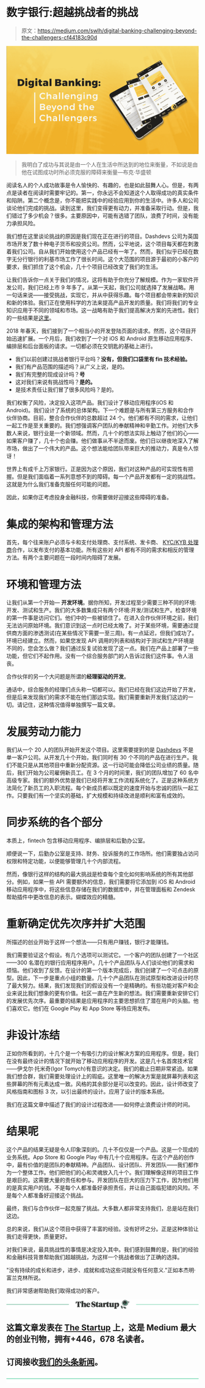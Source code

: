 # 数字银行:超越挑战者的挑战

> 原文：<https://medium.com/swlh/digital-banking-challenging-beyond-the-challengers-cf44183c90d>

![](img/ee079045d8807777234a75d4d5aebacd.png)

> 我明白了成功与其说是由一个人在生活中所达到的地位来衡量，不如说是由他在试图成功时所必须克服的障碍来衡量—布克·华盛顿

阅读名人的个人成功故事是令人愉快的、有趣的，也是如此鼓舞人心。但是，有两点是读者在阅读时需要牢记的。第一，你永远不会知道这个人取得成功的真实条件和陷阱。第二个概念是，你不能把实践中的经验应用到你的生活中。许多人和公司谈论他们完成的挑战。读到这里，我们变得更有动力，并准备采取行动。但是，我们错过了多少机会？很多。主要原因中，可能有选错了团队，浪费了时间，没有能力承担风险。

我们想在这里谈论挑战的原因是我们现在正在进行的项目。Dashdevs 公司为英国市场开发了数十种电子货币和投资公司。然而，公平地说，这个项目每天都在刺激着我们公司。自从我们开始使用这个产品已经有一年了。然而，我们似乎已经在数字无分行银行的利基市场工作了很长时间。这个大范围的项目源于最初的小客户的要求，我们抓住了这个机会，几十个项目已经改变了我们的生活。

让我们告诉你一点关于我们的情况，这将有助于你充分了解规模。作为一家软件开发公司，我们已经上市 9 年多了。从第一天起，我们公司就选择了发展战略。用一句话来说——接受挑战，实现它，并从中获得乐趣。每个项目都会带来新的知识和新的体验。我们正在使用科学的方法来提高产品开发的质量。我们将我们的专业知识应用于不同的领域和市场。这一战略有助于我们提高解决方案的先进性。我们的一些结果是[这里](https://www.dashdevs.com/blog/2018-we-re-making-headway/)。

2018 年春天，我们接到了一个相当小的开发登陆页面的请求。然而，这个项目开始迅速扩展。一个月后，我们收到了一个对 iOS 和 Android 原生移动应用程序、编排层和后台面板的请求。一切都必须在交钥匙的基础上进行。

*   我们以前创建过挑战者银行平台吗？**没有，但我们口袋里有 fin 技术经验。**
*   我们有产品范围的描述吗？从广义上说，是的。
*   我们有完整的现成设计吗？**号**
*   这对我们来说有挑战性吗？**是的。**
*   是技术责任让我们冒了很多风险吗？是的。

我们权衡了风险，决定投入这项产品。我们设计了移动应用程序(iOS 和 Android)。我们设计了系统的总体架构。下一个难题是与所有第三方服务和合作伙伴协商。目前，整合合作伙伴的总数超过 24 个。他们都有不同的需求，让他们一起工作是至关重要的。我们想强调客户团队的奉献精神和辛勤工作。对他们大多数人来说，银行业是一个新领域。然而，几十个的想法实际上触动了他们的心——如果客户赚了，几十个也会赚。他们做事从不半途而废。他们日以继夜地深入了解市场，做出了一个伟大的产品。这个想法能给团队带来巨大的推动力，真是令人惊讶！

世界上有成千上万家银行。正是因为这个原因，我们对这种产品的可实现性有把握。但是我们面临着一系列意想不到的障碍。每一个产品开发都有一定的挑战性。这就是为什么我们准备克服任何可能的问题。

因此，如果你正考虑投身金融科技，你需要做好迎接这些障碍的准备。

# 集成的架构和管理方法

首先，每个往来账户必须与卡和支付处理商、支付系统、发卡商、 [KYC/KYB 处理商](https://www.dashdevs.com/blog/know-how-to-know-your-customers/)合作，以发布支付的基本功能。所有这些对 API 都有不同的需求和相反的管理方法。有两个主要问题在一段时间内阻碍了发展。

# 环境和管理方法

让我们从第一个开始— **开发环境**。据你所知，开发过程至少需要三种不同的环境:开发、测试和生产。我们的大多数集成只有两个环境:开发/测试和生产。检查环境的第一件事是访问它们。他们中的一些被锁住了。在进入合作伙伴环境之前，我们无法访问原始环境。我们意识到这一点时已经太晚了。对于某些环境，需要通过提供商方面的渗透测试(在某些情况下需要一至三周)。有一点延迟，但我们成功了。环境已经建立。然而，如果您发现 API 调用的列表和结构对于测试和生产环境是不同的，您会怎么做？我们通过反复试验发现了这一点。我们在产品上部署了一些功能，但它们不起作用。没有一个综合服务部门的人告诉过我们这件事。令人沮丧。

合作伙伴的另一个大问题是所谓的**经理驱动的开发**。

通话中，综合服务的经理们点头称一切都可以。我们已经在我们这边开始了开发，但是后来发现我们的需求不能在他们那边实现。我们需要重新开发我们这边的一切。请记住，这种情况值得单独撰写一篇文章。

# 发展劳动力能力

我们从一个 20 人的团队开始开发这个项目。这里需要提到的是 [Dashdevs](https://www.dashdevs.com/) 不是单一客户公司。从开发几十个开始，我们同时有 30 个不同的产品在进行生产。我们不能只是从其他项目中重新分配资源。这一行动可能会降低公司业绩的质量。随后，我们开始为公司雇佣新员工。在 3 个月的时间里，我们的团队增加了 60 名中高级专家。我们的额外优势是我们已经将开发工作流程系统化了。正是这种系统方法简化了新员工的入职流程。每个新成员都以既定的速度开始与忠诚的团队一起工作。只要我们有一个坚实的基础，扩大规模和持续改进是顺利和富有成效的。

# 同步系统的各个部分

本质上，fintech 包含移动应用程序、编排层和后勤办公室。

顺便说一下，后勤办公室是支持、财务、投诉服务的工作场所。他们需要独占访问权限和特定功能，以便能够管理几十个内部流程。

然而，像银行这样的结构的最大挑战是检查每个变化如何影响系统的所有其他部分。例如，如果一些 API 需要额外的信息，我们需要将它添加到 iOS 和 Android 移动应用程序中，将这些信息存储在我们的数据库中，并在管理面板和 Zendesk 帮助插件中更改信息的表示。蝴蝶效应的精髓。

# 重新确定优先次序并扩大范围

所描述的创业开始于这样一个想法——只有用户赚钱，银行才能赚钱。

我们需要验证这个假设。有几个选项可以测试它。一个客户的团队创建了一个社区——300 名潜在的银行应用程序用户。几十个产品团队与人们谈论他们的需求和烦恼。他们收到了反馈。在设计的第一个版本完成后，我们创建了一个可点击的原型。因此，下一步是重点小组的数量。几十个产品团队在测试原型和改进设计时尽了最大努力。结果，我们发现我们的假设没有一个是精确的。有些功能对客户和企业来说比我们想象的更有价值。社区一直在产生新的想法。我们需要重新安排它们的发展优先次序。最重要的结果是应用程序的主要思想抓住了潜在用户的头脑。他们喜欢它。他们在 Google Play 和 App Store 等待应用发布。

# 非设计冻结

正如你所看到的，十几个是一个有吸引力的设计解决方案的应用程序。但是，我们在没有最终设计的情况下就开始了移动应用程序的开发。这是几十名首席技术官——伊戈尔·托米奇(Igor Tomych)有意识的决定。我们的截止日期非常紧迫。如果我们想合群，我们需要处理设计上的瑕疵。这里唯一的解决方案是就屏幕列表和这些屏幕的所有元素达成一致。风格的其余部分是可以改变的。因此，设计师改变了风格指南和图标 3 次，以引出最终的设计。应用了设计的版本系统。

我们在这篇文章中描述了我们的设计过程改进——如何停止浪费设计师的时间。

# 结果呢

这个产品的结果无疑是令人印象深刻的。几十不仅仅是一个产品。这是一个现成的业务系统。App Store 和 Google Play 中有几十个应用程序。在这个产品的创作中，最有价值的是团队的奉献精神。产品团队、设计团队、开发团队——我们都作为一个整体工作。他们把他们的心和灵魂放入几十个。我们理解像这样的项目工作是艰巨的。这需要大量的责任和参与。开发团队在巨大的压力下工作，因为他们用的是真实用户的钱。不是每个人都准备好承担责任，并让自己面临犯错的风险。不是每个人都准备好迎接这个挑战。

最终，我们与合作伙伴一起克服了挑战。大多数人都非常支持我们，总是站在我们这边。

总的来说，我们从这个项目中获得了丰富的经验。没有好坏之分。正是这种体验让我们走得更快，质量更好。

对我们来说，最具挑战性的事情是决定投入其中。我们感到鼓舞的是，我们的经验和金融科技背景帮助我们超越挑战，为这样一个挑战者做出了正确的选择。

"没有持续的成长和进步，进步、成就和成功这些词就没有任何意义."正如本杰明·富兰克林所说。

我们非常感谢帮助我们取得成功的客户。

[![](img/308a8d84fb9b2fab43d66c117fcc4bb4.png)](https://medium.com/swlh)

## 这篇文章发表在 [The Startup](https://medium.com/swlh) 上，这是 Medium 最大的创业刊物，拥有+446，678 名读者。

## 订阅接收[我们的头条新闻](https://growthsupply.com/the-startup-newsletter/)。

[![](img/b0164736ea17a63403e660de5dedf91a.png)](https://medium.com/swlh)